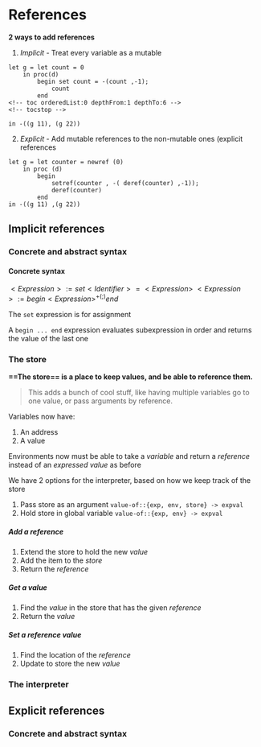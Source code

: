# References

[//]: # "These code blocks aren't really racket, but that's a close match for the highlighting"

**2 ways to add references**
1. _Implicit_ - Treat every variable as a mutable

```racket
let g = let count = 0
    in proc(d)
        begin set count = -(count ,-1);
            count
        end
<!-- toc orderedList:0 depthFrom:1 depthTo:6 -->
<!-- tocstop -->

in -((g 11), (g 22))
```

2.  _Explicit_ - Add mutable references to the non-mutable ones (explicit references

```racket
let g = let counter = newref (0)
    in proc (d)
        begin
            setref(counter , -( deref(counter) ,-1));
            deref(counter)
        end
in -((g 11) ,(g 22))
```

## Implicit references

### Concrete and abstract syntax

#### Concrete syntax
$<Expression>    :=  set <Identifier> = <Expression>$
$<Expression>    :=  begin <Expression>^{+(;)} end$

The `set` expression is for assignment

A `begin ... end` expression evaluates subexpression in order and returns the value of the last one

### The store
**==The store== is a place to keep values, and be able to reference them.**
>This adds a bunch of cool stuff, like having multiple variables go to one value, or pass arguments by reference.

Variables now have:
1. An address
2. A value

Environments now must be able to take a *variable* and return a *reference* instead of an *expressed value* as before

We have 2 options for the interpreter, based on how we keep track of the store
1. Pass store as an argument
    `value-of::{exp, env, store} -> expval`
2. Hold store in global variable
    `value-of::{exp, env} -> expval`

##### Add a reference
1. Extend the store to hold the new *value*
2. Add the item to the *store*
3. Return the *reference*

##### Get a value
1. Find the *value* in the store that has the given *reference*
2. Return the *value*

##### Set a reference value
1. Find the location of the *reference*
2. Update to store the new *value*

### The interpreter

## Explicit references

### Concrete and abstract syntax
